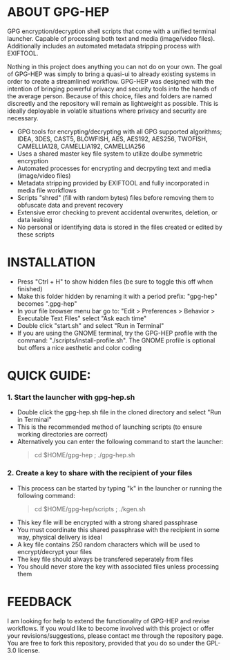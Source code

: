 # ABOUT GPG-HEP
GPG encryption/decryption shell scripts that come with a unified terminal launcher. Capable of processing both text and media (image/video files). Additionally includes an automated metadata stripping process with EXIFTOOL. 

Nothing in this project does anything you can not do on your own. The goal of GPG-HEP was simply to bring a quasi-ui to already existing systems in order to create a streamlined workflow. GPG-HEP was designed with the intention of bringing powerful privacy and security tools into the hands of the average person. Because of this choice, files and folders are named discreetly and the repository will remain as lightweight as possible. This is ideally deployable in volatile situations where privacy and security are necessary.

- GPG tools for encrypting/decrypting with all GPG supported algorithms; IDEA, 3DES, CAST5, BLOWFISH, AES, AES192, AES256, TWOFISH, CAMELLIA128, CAMELLIA192, CAMELLIA256
- Uses a shared master key file system to utilize doulbe symmetric encryption
- Automated processes for encrypting and decrpyting text and media (image/video files)
- Metadata stripping provided by EXIFTOOL and fully incorporated in media file workflows
- Scripts "shred" (fill with random bytes) files before removing them to obfuscate data and prevent recovery
- Extensive error checking to prevent accidental overwrites, deletion, or data leaking
- No personal or identifying data is stored in the files created or edited by these scripts

# INSTALLATION
- Press "Ctrl + H" to show hidden files (be sure to toggle this off when finished)
- Make this folder hidden by renaming it with a period prefix: 
  "gpg-hep" becomes ".gpg-hep"
- In your file browser menu bar go to:
  "Edit > Preferences > Behavior > Executable Text Files" select "Ask each time"
- Double click "start.sh" and select "Run in Terminal"
- If you are using the GNOME terminal, try the GPG-HEP profile with the command:
  "./scripts/install-profile.sh". 
  The GNOME profile is optional but offers a nice aesthetic and color coding

# QUICK GUIDE:
### 1. Start the launcher with gpg-hep.sh
  - Double click the gpg-hep.sh file in the cloned directory and select "Run in Terminal"
  - This is the recommended method of launching scripts (to ensure working directories are correct)
  - Alternatively you can enter the following command to start the launcher:
    > cd $HOME/gpg-hep ; ./gpg-hep.sh

### 2. Create a key to share with the recipient of your files
  - This process can be started by typing "k" in the launcher or running the following command:
    > cd $HOME/gpg-hep/scripts ; ./kgen.sh 
  - This key file will be encrypted with a strong shared passphrase
  - You must coordinate this shared passphrase with the recipient in some way, physical delivery is ideal
  - A key file contains 250 random characters which will be used to encrypt/decrypt your files
  - The key file should always be transfered seperately from files
  - You should never store the key with associated files unless processing them

# FEEDBACK
I am looking for help to extend the functionality of GPG-HEP and revise workflows. If you would like to become involved with this project or offer your revisions/suggestions, please contact me through the repository page. You are free to fork this repository, provided that you do so under the GPL-3.0 license.
